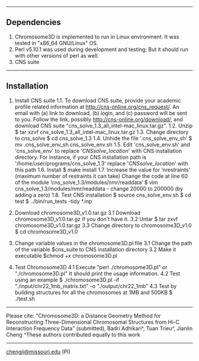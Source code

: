 -----------------------------------------------------------
Dependencies
-----------------------------------------------------------
1. Chromosome3D is implemented to run in Linux environment.
   It was tested in "x86_64 GNU/Linux" OS.
2. Perl v5.10.1 was used during development and testing;
   But it should run with other versions of perl as well.
3. CNS suite

-----------------------------------------------------------
Installation
-----------------------------------------------------------
1. Install CNS suite
   1.1. To download CNS suite, provide your academic profile related 
        information at http://cns-online.org/cns_request/. An email
        with (a) link to download, (b) login, and (c) password
        will be sent to you. Follow the link, possibly
        http://cns-online.org/download/, and download 
        CNS suite "cns_solve_1.3_all_intel-mac_linux.tar.gz".
   1.2. Unzip
        $ tar xzvf cns_solve_1.3_all_intel-mac_linux.tar.gz
   1.3. Change directory to cns_solve
        $ cd cns_solve_1.3
   1.4. Unhide the file '.cns_solve_env_sh'
        $ mv .cns_solve_env_sh cns_solve_env.sh
   1.5. Edit 'cns_solve_env.sh' and 'cns_solve_env' to replace
        '_CNSsolve_location_' with CNS installation directory.
        For instance, if your CNS installation path is
        '/home/user/programs/cns_solve_1.3' replace
        '_CNSsolve_location_' with this path
   1.6. Install
        $ make install
   1.7. Increase the value for ‘nrestraints’ (maximum number of restraints it can take)
        Change the code at line 60 of the module ‘cns_solve_1.3/modules/nmr/readdata’
		$ vim cns_solve_1.3/modules/nmr/readdata
		- change 20000 to 200000 (by adding a zero)
   1.8. Test CNS installation
        $ source cns_solve_env.sh
        $ cd test 
        $ ../bin/run_tests -tidy *.inp
 
2. Download chromosome3D_v1.0.tar.gz
   3.1 Download chromosome3D_v1.0.tar.gz if you don't have it.
   3.2 Untar
       $ tar zxvf chromosome3D_v1.0.tar.gz
   3.3 Change directory to chromosome3D_v1.0
       $ cd chromosome3D_v1.0

3. Change variable values in the chromosome3D.pl file
   3.1 Change the path of the variable $cns_suite 
       to CNS installation directory
   3.2 Make it executable
       $chmod +x chromosome3D.pl
  
4. Test Chromosome3D
   4.1 Execute "perl ./chromosome3D.pl" or "./chromosome3D.pl"
       It should print the usage information.
   4.2 Test using an example
       $ ./chromosome3D.pl -if "./input/chr22_1mb_matrix.txt" -o "./output/chr22_1mb"
   4.3 Test by building structures for all the chromosomes at 1MB and 500KB
       $ ./test.sh
 
-----------------------------------------------------------
Please cite:
"Chromosome3D: a Distance Geometry Method for Reconstructing Three-Dimensional 
Chromosomal Structures from Hi-C Interaction Frequency Data" (submitted),
Badri Adhikari^, Tuan Trieu^, Jianlin Cheng
^These authors contributed equally to this work 

-----------------------------------------------------------
chengji@missouri.edu (PI)
